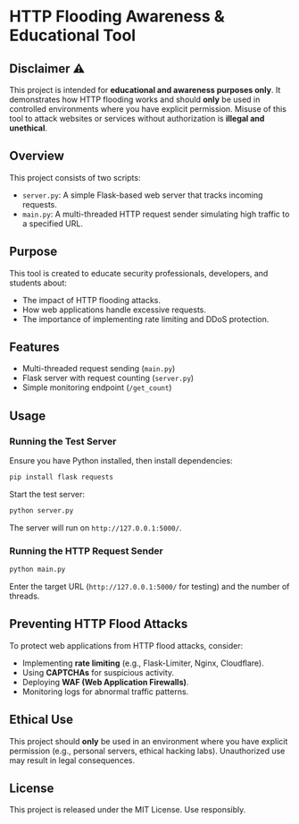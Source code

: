 # HTTP Flooding Awareness & Educational Tool

## Disclaimer ⚠️

This project is intended for **educational and awareness purposes only**. It demonstrates how HTTP flooding works and should **only** be used in controlled environments where you have explicit permission. Misuse of this tool to attack websites or services without authorization is **illegal and unethical**.

## Overview

This project consists of two scripts:

- `server.py`: A simple Flask-based web server that tracks incoming requests.
- `main.py`: A multi-threaded HTTP request sender simulating high traffic to a specified URL.

## Purpose

This tool is created to educate security professionals, developers, and students about:

- The impact of HTTP flooding attacks.
- How web applications handle excessive requests.
- The importance of implementing rate limiting and DDoS protection.

## Features

- Multi-threaded request sending (`main.py`)
- Flask server with request counting (`server.py`)
- Simple monitoring endpoint (`/get_count`)

## Usage

### Running the Test Server

Ensure you have Python installed, then install dependencies:

```sh
pip install flask requests
```

Start the test server:

```sh
python server.py
```

The server will run on `http://127.0.0.1:5000/`.

### Running the HTTP Request Sender

```sh
python main.py
```

Enter the target URL (`http://127.0.0.1:5000/` for testing) and the number of threads.

## Preventing HTTP Flood Attacks

To protect web applications from HTTP flood attacks, consider:

- Implementing **rate limiting** (e.g., Flask-Limiter, Nginx, Cloudflare).
- Using **CAPTCHAs** for suspicious activity.
- Deploying **WAF (Web Application Firewalls)**.
- Monitoring logs for abnormal traffic patterns.

## Ethical Use

This project should **only** be used in an environment where you have explicit permission (e.g., personal servers, ethical hacking labs). Unauthorized use may result in legal consequences.

## License

This project is released under the MIT License. Use responsibly.

